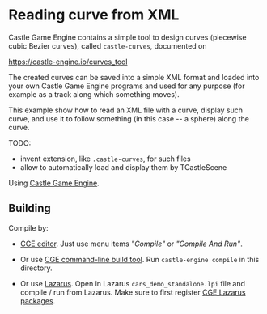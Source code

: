 # Reading curve from XML

Castle Game Engine contains a simple tool to design curves (piecewise cubic Bezier curves), called `castle-curves`, documented on 

  https://castle-engine.io/curves_tool

The created curves can be saved into a simple XML format and loaded into your own Castle Game Engine programs and used for any purpose (for example as a track along which something moves).

This example show how to read an XML file with a curve, display such curve, and use it to follow something (in this case -- a sphere) along the curve.

TODO:
- invent extension, like `.castle-curves`, for such files
- allow to automatically load and display them by TCastleScene

Using [Castle Game Engine](https://castle-engine.io/).

## Building

Compile by:

- [CGE editor](https://castle-engine.io/editor). Just use menu items _"Compile"_ or _"Compile And Run"_.

- Or use [CGE command-line build tool](https://castle-engine.io/build_tool). Run `castle-engine compile` in this directory.

- Or use [Lazarus](https://www.lazarus-ide.org/). Open in Lazarus `cars_demo_standalone.lpi` file and compile / run from Lazarus. Make sure to first register [CGE Lazarus packages](https://castle-engine.io/lazarus).
